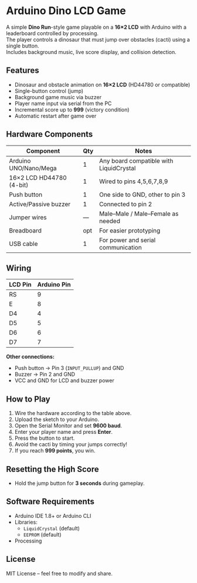 # Arduino Dino LCD Game

A simple **Dino Run**-style game playable on a **16×2 LCD** with Arduino with a leaderboard controlled by processing.  
The player controls a dinosaur that must jump over obstacles (cacti) using a single button.  
Includes background music, live score display, and collision detection.

## Features
- Dinosaur and obstacle animation on **16×2 LCD** (HD44780 or compatible)
- Single-button control (jump)
- Background game music via buzzer
- Player name input via serial from the PC
- Incremental score up to **999** (victory condition)
- Automatic restart after game over

## Hardware Components

| Component                  | Qty | Notes                                         |
|----------------------------|-----|-----------------------------------------------|
| Arduino UNO/Nano/Mega      | 1   | Any board compatible with LiquidCrystal       |
| 16×2 LCD HD44780 (4-bit)   | 1   | Wired to pins 4,5,6,7,8,9                      |
| Push button                | 1   | One side to GND, other to pin 3                |
| Active/Passive buzzer      | 1   | Connected to pin 2                            |
| Jumper wires               | —   | Male–Male / Male–Female as needed              |
| Breadboard                 | opt | For easier prototyping                        |
| USB cable                  | 1   | For power and serial communication            |

## Wiring

| LCD Pin | Arduino Pin |
|---------|-------------|
| RS      | 9           |
| E       | 8           |
| D4      | 4           |
| D5      | 5           |
| D6      | 6           |
| D7      | 7           |

**Other connections:**
- Push button → Pin 3 (`INPUT_PULLUP`) and GND
- Buzzer → Pin 2 and GND
- VCC and GND for LCD and buzzer power

## How to Play
1. Wire the hardware according to the table above.
2. Upload the sketch to your Arduino.
3. Open the Serial Monitor and set **9600 baud**.
4. Enter your player name and press **Enter**.
5. Press the button to start.
6. Avoid the cacti by timing your jumps correctly!
7. If you reach **999 points**, you win.

## Resetting the High Score
- Hold the jump button for **3 seconds** during gameplay.

## Software Requirements
- Arduino IDE 1.8+ or Arduino CLI
- Libraries:
  - `LiquidCrystal` (default)
  - `EEPROM` (default)
- Processing
## License
MIT License – feel free to modify and share.
